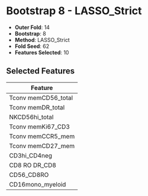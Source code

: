 # Bootstrap 8 - LASSO_Strict

- **Outer Fold**: 14
- **Bootstrap**: 8
- **Method**: LASSO_Strict
- **Fold Seed**: 62
- **Features Selected**: 10

## Selected Features

| Feature |
|---------|
| Tconv memCD56_total |
| Tconv memDR_total |
| NKCD56hi_total |
| Tconv memKi67_CD3 |
| Tconv memCCR5_mem |
| Tconv memCD27_mem |
| CD3hi_CD4neg |
| CD8 RO DR_CD8 |
| CD56_CD8RO |
| CD16mono_myeloid |
